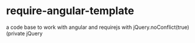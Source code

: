 require-angular-template
========================

a code base to work with angular and requirejs with jQuery.noConflict(true) (private jQuery
